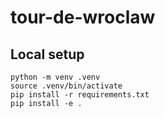 # tour-de-wroclaw

## Local setup

```shell
python -m venv .venv
source .venv/bin/activate
pip install -r requirements.txt
pip install -e .
```
